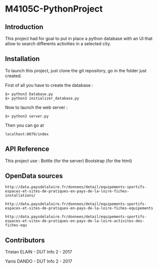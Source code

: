 # M4105C-PythonProject

## Introduction

This project had for goal to put in place a python database with an UI that allow to search differents activities in a selected city.

## Installation

To launch this project, just clone the git repository, go in the folder just created.

First of all you have to create the database :
```
$> python3 Database.py
$> python3 initializer_database.py
```

Now to launch the web server : 

```
$> python3 server.py
```

Then you can go at
 ```
localhost:8079/index
```

## API Reference

This project use :
  Bottle (for the server)
  Bootstrap (for the html)

## OpenData sources

	http://data.paysdelaloire.fr/donnees/detail/equipements-sportifs-espaces-et-sites-de-pratiques-en-pays-de-la-loire-fiches-installations/

	http://data.paysdelaloire.fr/donnees/detail/equipements-sportifs-espaces-et-sites-de-pratiques-en-pays-de-la-loire-fiches-equipements

	http://data.paysdelaloire.fr/donnees/detail/equipements-sportifs-espaces-et-sites-de-pratiques-en-pays-de-la-loire-activites-des-fiches-equ
## Contributors

Tristan ELAIN - DUT Info 2 - 2017

Yanis DANDO - DUT Info 2 - 2017
